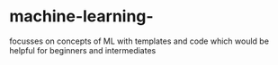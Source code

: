 # machine-learning-
focusses on concepts of ML with templates and code which would be helpful for beginners and intermediates
